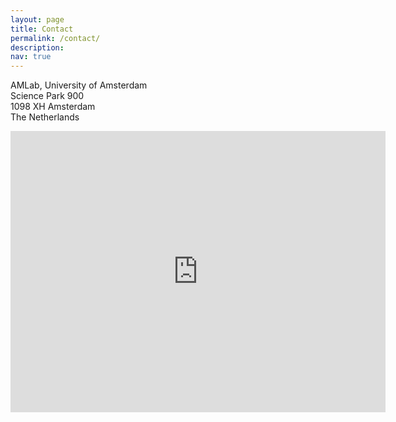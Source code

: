 ```yaml
---
layout: page
title: Contact
permalink: /contact/
description: 
nav: true
---
```


AMLab, University of Amsterdam <br>
Science Park 900 <br>
1098 XH Amsterdam <br>
The Netherlands <br>

<iframe src="https://www.google.com/maps/embed?pb=!1m18!1m12!1m3!1d37292.51267746944!2d4.926846234464654!3d52.35613314182144!2m3!1f0!2f0!3f0!3m2!1i1024!2i768!4f13.1!3m3!1m2!1s0x47c609bfdf03213b%3A0xd76657d01e63469f!2sScience%20Park%20904%2C%201098%20XH%20Amsterdam!5e0!3m2!1snl!2snl!4v1646825737271!5m2!1snl!2snl" width="600" height="450" style="border:0;" allowfullscreen="" loading="lazy"></iframe>